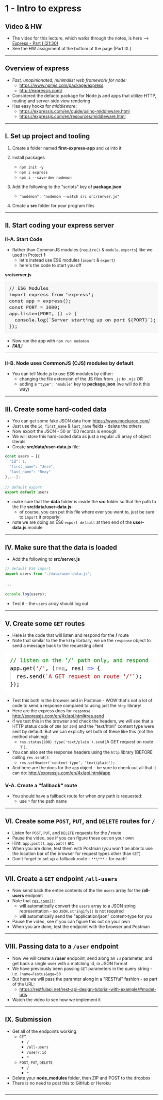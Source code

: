 # 1 - Intro to express

##  Video & HW

- The video for this lecture, which walks through the notes, is here --> [Express - Part I (21:30)](https://video.rit.edu/Watch/430-express-1)
- See the HW assignment at the bottom of the page (Part IX.)

<hr>

## Overview of express
- *Fast, unopinionated, minimalist web framework for node:*
  - https://www.npmjs.com/package/express
  - http://expressjs.com/
- Considered the defacto package for Node.js and apps that utilize HTTP, routing and server-side view rendering 
- Has easy hooks for *middleware*:
  - https://expressjs.com/en/guide/using-middleware.html
  - https://expressjs.com/en/resources/middleware.html

<hr>

## I. Set up project and tooling

1) Create a folder named **first-express-app** and `cd` into it

2) Install packages

    - `npm init -y`
    - `npm i express`
    - `npm i --save-dev nodemon`

3) Add the following to the "scripts" key of **package.json**
    - `"nodemon": "nodemon --watch src src/server.js"`

4) Create a **src** folder for your program files

<hr>

## II. Start coding your express server

### II-A. Start Code

- Rather than CommonJS modules (`require()` & `module.exports`) like we used in Project 1:
  - let's instead use ES6 modules (`import` & `export`)
  - here's the code to start you off

**src/server.js**

![screenshot](_images/express-1.png)

- Now run the app with `npm run nodemon`
- ***FAIL!***

<hr>

### II-B. Node uses CommonJS (CJS) modules by default
- You can tell Node.js to use ES6 modules by either:
  -  changing the file extension of the JS files from `.js` to `.mjs` OR
  -  adding a `"type": "module"` key to **package.json** (we will do it this way)

<hr>

## III. Create some hard-coded data

- You can get some fake JSON data from https://www.mockaroo.com/
- Just use the `id`, `first_name` & `last_name` fields - delete the others
- Now export the JSON - 50 or 100 records is enough
- We will store this hard-coded data as just a regular JS array of object literals
- Create **src/data/user-data.js** file:

```js
const users = [{
  "id": 1,
  "first_name": "Jere",
  "last_name": "Reay"
},...];

// default export
export default users
```

- make sure that the **data** folder is inside the **src** folder so that the path to the file **src/data/user-data.js**:
  - of course, you can put this file where ever you want to, just be sure to `import` it properly!
- note we are doing an ES6 `export default` at then end of the **user-data.js** module

<hr>

## IV. Make sure that the data is loaded

- Add the following to **src/server.js**

```js
// default ES6 import
import users from './data/user-data.js';

...

console.log(users);
```

- Test it - the `users` array should log out

<hr>

## V. Create some `GET` routes

- Here is the code that will listen and respond for the **/** route
- Note that similar to the the `http` librbary, we ue the `response` object to send a message back to the requesting client

![screenshot](_images/express-2.png)

- Test this both in the browser and in Postman - WOW that's not a lot of code to send a response compared to using just the `http` library!
- Here are the express docs for `response` - http://expressjs.com/en/4x/api.html#res.send
- If we test this in the browser and check the headers, we will see that a HTTP status code of `200` (or `304`) and the "text/html" content type were sent by default. But we can explictly set both of these like this (not the method chaining):
  - `res.status(200).type('text/plain').send(`A GET request on route '/'`);`
- You can also set the response headers using the `http` library (BEFORE calling `res.send()`:
  - `res.setHeader('content-type', 'text/plain');`
- And here are the docs for the `app` object - be sure to check out all that it can do: http://expressjs.com/en/4x/api.html#app


### V-A. Create a "fallback" route

- You should have a fallback route for when *any* path is requested:
  - use `*` for the path name

<hr>

## VI. Create some `POST`, `PUT`, and `DELETE` routes for `/`

- Listen for `POST`, `PUT`, and `DELETE` requests for the **/** route 
- Pause the video, see if you can figure these out on your own
- Hint: `app.post()`, `app.put()` etc
- When you are done, test them with Postman (you won't be able to use the location bar of the browser for request types other than `GET`)
- Don't forget to set up a fallback route - `**\***` - for each! 

<hr>

## VII. Create a `GET` endpoint `/all-users`

- Now send back the entire contents of the the `users` array for the **/all-users** endpoint
- Note that [`res.json()`](http://expressjs.com/en/4x/api.html#res.json):
  - will automatically convert the `users` array to a JSON string representation - so `JSON.stringify()` is not required
  - will automatically send the "application/json" content-type for you
- Pause the video, see if you can figure this out on your own
- When you are done, test the endpoint with the browser and Postman

<hr>

## VIII. Passing data to a `/user` endpoint

- Now we will create a **/user** endpoint, send along an `id` parameter, and get back a single user with a matching id, in JSON format
- We have previously been passing `GET` parameters in the query string - i.e. `?name=Festus&age=50`
- But here we will pass the paramter along in a "RESTful" fashion - as part of the URL:
  - https://restfulapi.net/rest-api-design-tutorial-with-example/#model-uris
- Watch the video to see how we implement it

<hr>

## IX. Submission

- Get all of the endpoints working:
  - `GET`
    - `/`
    - `/all-users`
    - `/user/:id`
    - `*`
  - `POST`, `PUT`, `DELETE`
    - `/`
    - `*`
- Delete your **node_modules** folder, then ZIP and POST to the dropbox
- There is no need to post this to GitHub or Heroku


<hr><hr>
